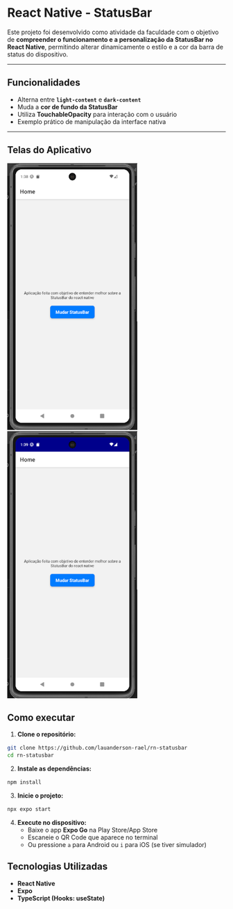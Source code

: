 # React Native - StatusBar

Este projeto foi desenvolvido como atividade da faculdade com o objetivo de **compreender o funcionamento e a personalização da StatusBar no React Native**, permitindo alterar dinamicamente o estilo e a cor da barra de status do dispositivo.

---

## Funcionalidades
- Alterna entre **`light-content`** e **`dark-content`**
- Muda a **cor de fundo da StatusBar**
- Utiliza **TouchableOpacity** para interação com o usuário
- Exemplo prático de manipulação da interface nativa

---

## Telas do Aplicativo
<div>
<img src="./screenshots/img1.png" alt="Tela Home" width="300">
<img src="./screenshots/img2.png" alt="Tela Home" width="300">   
</div>

## Como executar 

1. **Clone o repositório:**

```bash
git clone https://github.com/lauanderson-rael/rn-statusbar
cd rn-statusbar
```

2. **Instale as dependências:**

```bash
npm install
```

3. **Inicie o projeto:**

```bash
npx expo start
```

4. **Execute no dispositivo:**
   - Baixe o app **Expo Go** na Play Store/App Store
   - Escaneie o QR Code que aparece no terminal
   - Ou pressione `a` para Android ou `i` para iOS (se tiver simulador)

## Tecnologias Utilizadas
- **React Native**
- **Expo**
- **TypeScript (Hooks: useState)**
